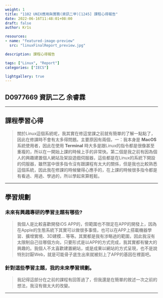 ```yaml
---
weight: 1
title: "1102 UNIX應用與實務(資訊二甲)[1245] 課程心得報告"
date: 2022-06-16T11:48:01+08:00
draft: false
author: Kr1s

resources:
- name: "featured-image-preview"
  src: "linuxFinalReport_preview.jpg"

description: 課程心得報告

tags: ["Linux", "Report"]
categories: ["IECS"]

lightgallery: true
---
```


<!--more-->

## D0977669 資訊二乙 余睿霖

---


## 課程學習心得

> 關於Linux這個系統呢，我其實在修這堂課之前就有簡單的了解一點點了，因此在修課時不會有太多得問題。主要原因有兩個，一：我本身是 **MacOS** 系統使用者，因此在使用 **Terminal** 時大多是跟Linux的指令都是很像甚至重複的，所以在一開始上課的時候上手的非常快。第二個是我之前有因為個人的興趣建置個人網站及架設遊戲伺服器，這些都是在Linux的系統下開設的伺服器，雖然當中很多指令沒有跟課程有太大的關係，但是我也比較熟悉這個系統，因此我在修課的時候蠻得心應手的，在上課的時候很多指令都是有看過、用過、學過的，所以學起來算輕鬆。

---


## 學習規劃

### 未來有興趣專研的學習主題有哪些?

> 我個人是比較喜歡開發iOS APP的，但範圍也不限定在APP的開發上，因為在Apple的生態系統下其實可以做很多事情，也可以在APP上搭載機器學習、擴增實境、3D建模... 等等。其實都是我有涉略過的範圍，因此我沒有太限制自己往哪個方向，只要形式是以APP的方式完成，我其實都有蠻大的興趣的。我個人不太喜歡建置網站，或是成果以網站的方式呈現，也不是說特別討厭Web，就是可能骨子底生出來就被刻上了APP的基因在裡面吧。

### 針對這些學習主題，我的未來學習規劃。

> 我記得這部分在之前的課程有回答過了，但我還是在簡單的敘述一次之前的想法，我沒有做太大的改變。 

---